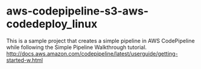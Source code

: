 # aws-codepipeline-s3-aws-codedeploy_linux
This is a sample project that creates a simple pipeline in AWS CodePipeline while following the Simple Pipeline Walkthrough tutorial. http://docs.aws.amazon.com/codepipeline/latest/userguide/getting-started-w.html
